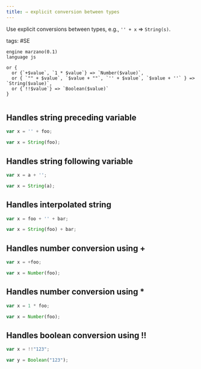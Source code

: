 ```yaml
---
title: ⇒ explicit conversion between types
---
```


Use explicit conversions between types, e.g., `'' + x` => `String(s)`.

tags: #SE

```grit
engine marzano(0.1)
language js

or {
  or {`+$value`, `1 * $value`} => `Number($value)`,
  or { `"" + $value`, `$value + ""`, `'' + $value`, `$value + ''` } => `String($value)`,
  or {`!!$value`} => `Boolean($value)`
}
```

```

```

## Handles string preceding variable

```javascript
var x = '' + foo;
```

```typescript
var x = String(foo);
```

## Handles string following variable

```javascript
var x = a + '';
```

```typescript
var x = String(a);
```

## Handles interpolated string

```javascript
var x = foo + '' + bar;
```

```typescript
var x = String(foo) + bar;
```

## Handles number conversion using +

```javascript
var x = +foo;
```

```typescript
var x = Number(foo);
```

## Handles number conversion using \*

```javascript
var x = 1 * foo;
```

```typescript
var x = Number(foo);
```

## Handles boolean conversion using !!

```javascript
var x = !!"123";
```

```typescript
var y = Boolean("123");
```
